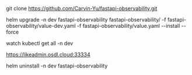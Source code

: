 git clone https://github.com/Carvin-Yu/fastapi-observability.git

helm upgrade -n dev fastapi-observability fastapi-observability/ -f fastapi-observability/value-dev.yaml -f fastapi-observability/value.yaml --install --force

watch kubectl get all -n dev

https://likeadmin.osdl.cloud:33334

helm uninstall -n dev fastapi-observability

